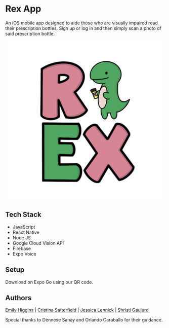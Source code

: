 # Rex App

An iOS mobile app designed to aide those who are visually impaired read their prescription bottles. Sign up or log in and then simply scan a photo of said prescription bottle.

<img src="assets/rexLogoV3.png">

## Tech Stack
- JavaScript
- React Native
- Node JS
- Google Cloud Vision API
- Firebase
- Expo Voice

## Setup

Download on Expo Go using our QR code.

## Authors

[Emily Higgins](https://www.linkedin.com/in/-emily-higgins/) |
[Cristina Satterfield](https://www.linkedin.com/in/cristina-satterfield/) |
[Jessica Lennick](https://www.linkedin.com/in/jessicalennick/) |
[Shristi Gaujurel](https://www.linkedin.com/in/shristigajurel/)


Special thanks to Dennese Sanay and Orlando Caraballo for their guidance.
